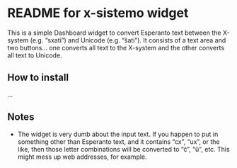 # README for x-sistemo widget

This is a simple Dashboard widget to convert Esperanto text between the X-system (e.g. “sxati”) and Unicode (e.g. “ŝati”). It consists of a text area and two buttons… one converts all text to the X-system and the other converts all text to Unicode.

## How to install

...

## Notes

* The widget is very dumb about the input text.  If you happen to put in something other than Esperanto text, and it contains “cx”, “ux”, or the like, then those letter combinations will be converted to “ĉ”, “ŭ”, etc.  This might mess up web addresses, for example.

